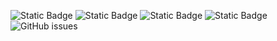 ![Static Badge](https://img.shields.io/badge/blacklists-61-000000) ![Static Badge](https://img.shields.io/badge/blacklisted-2903111-cc0000) ![Static Badge](https://img.shields.io/badge/whitelisted-2250-00CC00) ![Static Badge](https://img.shields.io/badge/streaming_blacklist-28107-000000) ![GitHub issues](https://img.shields.io/github/issues/fabriziosalmi/blacklists)
